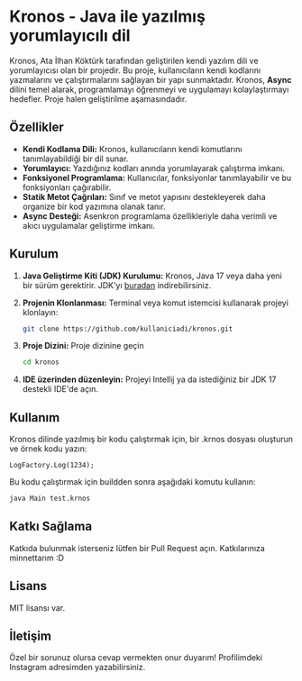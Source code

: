 # Kronos - Java ile yazılmış yorumlayıcılı dil

Kronos, Ata İlhan Köktürk tarafından geliştirilen kendi yazılım dili ve yorumlayıcısı olan bir projedir. Bu proje, kullanıcıların kendi kodlarını yazmalarını ve
çalıştırmalarını sağlayan bir yapı sunmaktadır. Kronos, **Async** dilini temel alarak, programlamayı öğrenmeyi ve
uygulamayı kolaylaştırmayı hedefler. Proje halen geliştirilme aşamasındadır.

## Özellikler

- **Kendi Kodlama Dili:** Kronos, kullanıcıların kendi komutlarını tanımlayabildiği bir dil sunar.
- **Yorumlayıcı:** Yazdığınız kodları anında yorumlayarak çalıştırma imkanı.
- **Fonksiyonel Programlama:** Kullanıcılar, fonksiyonlar tanımlayabilir ve bu fonksiyonları çağırabilir.
- **Statik Metot Çağrıları:** Sınıf ve metot yapısını destekleyerek daha organize bir kod yazımına olanak tanır.
- **Async Desteği:** Asenkron programlama özellikleriyle daha verimli ve akıcı uygulamalar geliştirme imkanı.

## Kurulum

1. **Java Geliştirme Kiti (JDK) Kurulumu:**
   Kronos, Java 17 veya daha yeni bir sürüm gerektirir.
   JDK'yı [buradan](https://www.oracle.com/java/technologies/javase/jdk17-archive-downloads.html) indirebilirsiniz.

2. **Projenin Klonlanması:**
   Terminal veya komut istemcisi kullanarak projeyi klonlayın:
   ```bash
   git clone https://github.com/kullaniciadi/kronos.git
   ```
3. **Proje Dizini:**
   Proje dizinine geçin
   ```bash
   cd kronos
   ```
4. **IDE üzerinden düzenleyin:**
   Projeyi Intellij ya da istediğiniz bir JDK 17 destekli IDE'de açın.

## Kullanım

Kronos dilinde yazılmış bir kodu çalıştırmak için, bir .krnos dosyası oluşturun ve örnek kodu yazın:

  ```krnos
  LogFactory.Log(1234);
  ```

Bu kodu çalıştırmak için buildden sonra aşağıdaki komutu kullanın:

  ```bash
  java Main test.krnos
  ```

## Katkı Sağlama

Katkıda bulunmak isterseniz lütfen bir Pull Request açın. Katkılarınıza minnettarım :D

## Lisans

MIT lisansı var.

## İletişim

Özel bir sorunuz olursa cevap vermekten onur duyarım! Profilimdeki Instagram adresimden yazabilirsiniz.
